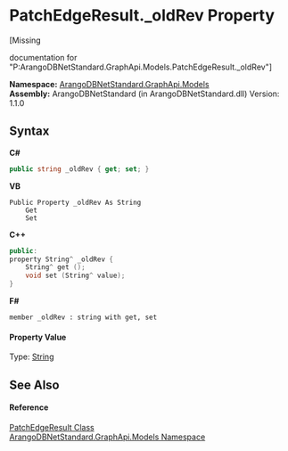 # PatchEdgeResult._oldRev Property 
 

\[Missing <summary> documentation for "P:ArangoDBNetStandard.GraphApi.Models.PatchEdgeResult._oldRev"\]

**Namespace:**&nbsp;<a href="6fb2338d-d8f7-f9c1-2056-1702fe9bf954">ArangoDBNetStandard.GraphApi.Models</a><br />**Assembly:**&nbsp;ArangoDBNetStandard (in ArangoDBNetStandard.dll) Version: 1.1.0

## Syntax

**C#**<br />
``` C#
public string _oldRev { get; set; }
```

**VB**<br />
``` VB
Public Property _oldRev As String
	Get
	Set
```

**C++**<br />
``` C++
public:
property String^ _oldRev {
	String^ get ();
	void set (String^ value);
}
```

**F#**<br />
``` F#
member _oldRev : string with get, set

```


#### Property Value
Type: <a href="https://docs.microsoft.com/dotnet/api/system.string" target="_blank" rel="noopener noreferrer">String</a>

## See Also


#### Reference
<a href="3b0aeb57-155f-dbe3-7e99-ec146f14b87f">PatchEdgeResult Class</a><br /><a href="6fb2338d-d8f7-f9c1-2056-1702fe9bf954">ArangoDBNetStandard.GraphApi.Models Namespace</a><br />